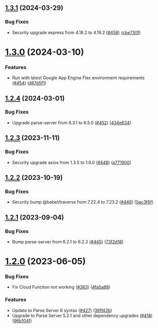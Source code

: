 ## [1.3.1](https://github.com/ParsePlatform/parse-server-example/compare/1.3.0...1.3.1) (2024-03-29)


### Bug Fixes

* Security upgrade express from 4.18.2 to 4.19.2 ([#458](https://github.com/ParsePlatform/parse-server-example/issues/458)) ([cbe730f](https://github.com/ParsePlatform/parse-server-example/commit/cbe730f3698eb1f4b6bc0d54bc153298f82bdf21))

# [1.3.0](https://github.com/ParsePlatform/parse-server-example/compare/1.2.4...1.3.0) (2024-03-10)


### Features

* Run with latest Google App Engine Flex environment requirements ([#454](https://github.com/ParsePlatform/parse-server-example/issues/454)) ([d87d5f1](https://github.com/ParsePlatform/parse-server-example/commit/d87d5f11806b795f8312e960cad7e51377f0a2b7))

## [1.2.4](https://github.com/ParsePlatform/parse-server-example/compare/1.2.3...1.2.4) (2024-03-01)


### Bug Fixes

* Upgrade parse-server from 6.3.1 to 6.5.0 ([#452](https://github.com/ParsePlatform/parse-server-example/issues/452)) ([434e634](https://github.com/ParsePlatform/parse-server-example/commit/434e6340bf9391fd1e84c363c9270c1b2c68f3e0))

## [1.2.3](https://github.com/ParsePlatform/parse-server-example/compare/1.2.2...1.2.3) (2023-11-11)


### Bug Fixes

* Security upgrade axios from 1.3.5 to 1.6.0 ([#448](https://github.com/ParsePlatform/parse-server-example/issues/448)) ([a771900](https://github.com/ParsePlatform/parse-server-example/commit/a77190039c7d0b38278c2884cd5b9ccc1eba7808))

## [1.2.2](https://github.com/ParsePlatform/parse-server-example/compare/1.2.1...1.2.2) (2023-10-19)


### Bug Fixes

* Security bump @babel/traverse from 7.22.4 to 7.23.2 ([#446](https://github.com/ParsePlatform/parse-server-example/issues/446)) ([0ac3f6f](https://github.com/ParsePlatform/parse-server-example/commit/0ac3f6f46f4a95e7424f7cbf73ffbc4d7745c7ba))

## [1.2.1](https://github.com/ParsePlatform/parse-server-example/compare/1.2.0...1.2.1) (2023-09-04)


### Bug Fixes

* Bump parse-server from 6.2.1 to 6.2.2 ([#445](https://github.com/ParsePlatform/parse-server-example/issues/445)) ([73f2d18](https://github.com/ParsePlatform/parse-server-example/commit/73f2d1809732d357a032630a250f665caca53a50))

# [1.2.0](https://github.com/ParsePlatform/parse-server-example/compare/1.1.0...1.2.0) (2023-06-05)


### Bug Fixes

* Fix Cloud Function not working ([#363](https://github.com/ParsePlatform/parse-server-example/issues/363)) ([4fa5a88](https://github.com/ParsePlatform/parse-server-example/commit/4fa5a88c8deada01b5326d02bbe2b8c94f4445b2))

### Features

* Update to Parse Server 6 syntax ([#427](https://github.com/ParsePlatform/parse-server-example/issues/427)) ([36ff42b](https://github.com/ParsePlatform/parse-server-example/commit/36ff42b41c1298c36de5cfba89172345eba42894))
* Upgrade to Parse Server 5.2.1 and other dependency upgrades ([#418](https://github.com/ParsePlatform/parse-server-example/issues/418)) ([96b104f](https://github.com/ParsePlatform/parse-server-example/commit/96b104f8ca21ea7b091924965cb7269622c4ad4f))
